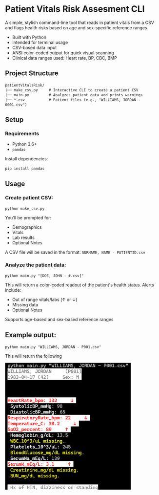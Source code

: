 # Patient Vitals Risk Assesment CLI
A simple, stylish command-line tool that reads in patient vitals from a CSV and flags health risks based on age and sex-specific reference ranges. 

- Built with Python
- Intended for terminal usage
- CSV-based data input
- ANSI color-coded output for quick visual scanning
- Clinical data ranges used: Heart rate, BP, CBC, BMP

## Project Structure

```
patientVitalsRisk/
├── make_csv.py     # Interactive CLI to create a patient CSV
├── main.py         # Analyzes patient data and prints warnings
├── *.csv           # Patient files (e.g., "WILLIAMS, JORDAN - 0001.csv")
```

## Setup
### Requirements
- Python 3.6+
- `pandas`


Install dependencies:

`pip install pandas`

## Usage
### Create patient CSV:
`python make_csv.py`

You'll be prompted for:

- Demographics
- Vitals
- Lab results
- Optional Notes

A CSV file will be saved in the format: 
`SURNAME, NAME - PATIENTID.csv`

### Analyze the patient data:
`python main.py "[DOE, JOHN - #.csv]"`

This will return a color-coded readout of the patient's health status. Alerts include:
- Out of range vitals/labs (↑ or ↓)
- Missing data
- Optional Notes

Supports age-based and sex-based reference ranges

## Example output:
`python main.py "WILLIAMS, JORDAN - P001.csv"`

This will return the following

![Console output](https://raw.githubusercontent.com/ariking6314/patientVitalsRisk/refs/heads/main/image.png)
